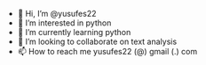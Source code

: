 - 👋 Hi, I’m @yusufes22
- 👀 I’m interested in python
- 🌱 I’m currently learning python
- 💞️ I’m looking to collaborate on text analysis
- 📫 How to reach me yusufes22 (@) gmail (.) com

<!---
yusufes22/yusufes22 is a ✨ special ✨ repository because its `README.md` (this file) appears on your GitHub profile.
You can click the Preview link to take a look at your changes.
--->
